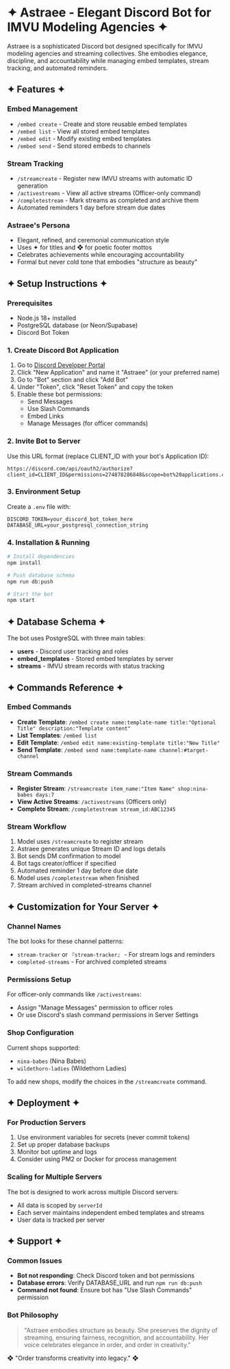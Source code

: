 # ✦ Astraee - Elegant Discord Bot for IMVU Modeling Agencies ✦

Astraee is a sophisticated Discord bot designed specifically for IMVU modeling agencies and streaming collectives. She embodies elegance, discipline, and accountability while managing embed templates, stream tracking, and automated reminders.

## ✦ Features ✦

### Embed Management
- `/embed create` - Create and store reusable embed templates
- `/embed list` - View all stored embed templates
- `/embed edit` - Modify existing embed templates  
- `/embed send` - Send stored embeds to channels

### Stream Tracking
- `/streamcreate` - Register new IMVU streams with automatic ID generation
- `/activestreams` - View all active streams (Officer-only command)
- `/completestream` - Mark streams as completed and archive them
- Automated reminders 1 day before stream due dates

### Astraee's Persona
- Elegant, refined, and ceremonial communication style
- Uses ✦ for titles and ❖ for poetic footer mottos
- Celebrates achievements while encouraging accountability
- Formal but never cold tone that embodies "structure as beauty"

## ✦ Setup Instructions ✦

### Prerequisites
- Node.js 18+ installed
- PostgreSQL database (or Neon/Supabase)
- Discord Bot Token

### 1. Create Discord Bot Application
1. Go to [Discord Developer Portal](https://discord.com/developers/applications)
2. Click "New Application" and name it "Astraee" (or your preferred name)
3. Go to "Bot" section and click "Add Bot"
4. Under "Token", click "Reset Token" and copy the token
5. Enable these bot permissions:
   - Send Messages
   - Use Slash Commands  
   - Embed Links
   - Manage Messages (for officer commands)

### 2. Invite Bot to Server
Use this URL format (replace CLIENT_ID with your bot's Application ID):
```
https://discord.com/api/oauth2/authorize?client_id=CLIENT_ID&permissions=274878286848&scope=bot%20applications.commands
```

### 3. Environment Setup
Create a `.env` file with:
```env
DISCORD_TOKEN=your_discord_bot_token_here
DATABASE_URL=your_postgresql_connection_string
```

### 4. Installation & Running
```bash
# Install dependencies
npm install

# Push database schema
npm run db:push

# Start the bot
npm start
```

## ✦ Database Schema ✦

The bot uses PostgreSQL with three main tables:

- **users** - Discord user tracking and roles
- **embed_templates** - Stored embed templates by server
- **streams** - IMVU stream records with status tracking

## ✦ Commands Reference ✦

### Embed Commands
- **Create Template**: `/embed create name:template-name title:"Optional Title" description:"Template content"`
- **List Templates**: `/embed list`
- **Edit Template**: `/embed edit name:existing-template title:"New Title"`
- **Send Template**: `/embed send name:template-name channel:#target-channel`

### Stream Commands
- **Register Stream**: `/streamcreate item_name:"Item Name" shop:nina-babes days:7`
- **View Active Streams**: `/activestreams` (Officers only)
- **Complete Stream**: `/completestream stream_id:ABC12345`

### Stream Workflow
1. Model uses `/streamcreate` to register stream
2. Astraee generates unique Stream ID and logs details
3. Bot sends DM confirmation to model
4. Bot tags creator/officer if specified
5. Automated reminder 1 day before due date
6. Model uses `/completestream` when finished
7. Stream archived in completed-streams channel

## ✦ Customization for Your Server ✦

### Channel Names
The bot looks for these channel patterns:
- `stream-tracker` or `『stream-tracker』` - For stream logs and reminders
- `completed-streams` - For archived completed streams

### Permissions Setup
For officer-only commands like `/activestreams`:
- Assign "Manage Messages" permission to officer roles
- Or use Discord's slash command permissions in Server Settings

### Shop Configuration
Current shops supported:
- `nina-babes` (Nina Babes)
- `wildethorn-ladies` (Wildethorn Ladies)

To add new shops, modify the choices in the `/streamcreate` command.

## ✦ Deployment ✦

### For Production Servers
1. Use environment variables for secrets (never commit tokens)
2. Set up proper database backups
3. Monitor bot uptime and logs
4. Consider using PM2 or Docker for process management

### Scaling for Multiple Servers
The bot is designed to work across multiple Discord servers:
- All data is scoped by `serverId`
- Each server maintains independent embed templates and streams
- User data is tracked per server

## ✦ Support ✦

### Common Issues
- **Bot not responding**: Check Discord token and bot permissions
- **Database errors**: Verify DATABASE_URL and run `npm run db:push`
- **Command not found**: Ensure bot has "Use Slash Commands" permission

### Bot Philosophy
> "Astraee embodies structure as beauty. She preserves the dignity of streaming, ensuring fairness, recognition, and accountability. Her voice celebrates elegance in order, and order in creativity."

❖ "Order transforms creativity into legacy." ❖